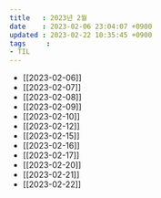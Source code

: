 ```yaml
---
title   : 2023년 2월
date    : 2023-02-06 23:04:07 +0900
updated : 2023-02-22 10:35:45 +0900
tags     : 
- TIL
---
```

- [[2023-02-06]]
- [[2023-02-07]]
- [[2023-02-08]]
- [[2023-02-09]]
- [[2023-02-10]]
- [[2023-02-12]]
- [[2023-02-15]]
- [[2023-02-16]]
- [[2023-02-17]]
- [[2023-02-20]]
- [[2023-02-21]]
- [[2023-02-22]]
